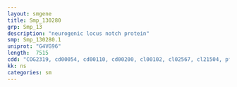 ```yaml
---
layout: smgene
title: Smp_130280
grp: Smp_13
description: "neurogenic locus notch protein"
smp: Smp_130280.1
uniprot: "G4VG96"
length:  7515
cdd: "COG2319, cd00054, cd00110, cd00200, cl00102, cl02567, cl21504, pfam00054, pfam00400, pfam00757, pfam02210, smart00282, smart00320"
kk: ns
categories: sm
---
```

